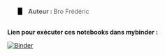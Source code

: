 <blockquote style="border-left: 10px solid black">
  <b>Auteur : </b>Bro Frédéric</b>
</blockquote>
<br>
<b>Lien pour exécuter ces notebooks dans mybinder :</b>

[![Binder](https://mybinder.org/badge_logo.svg)](https://mybinder.org/v2/gh/fredpandas/Mercator/master)
<br>
